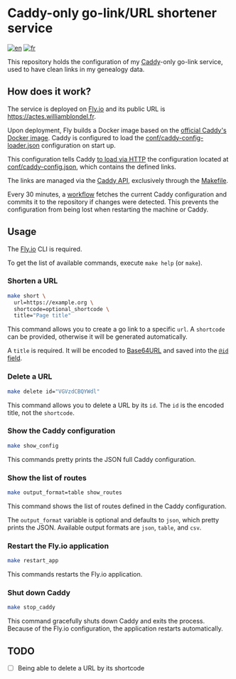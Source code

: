 # Caddy-only go-link/URL shortener service

[![en](https://img.shields.io/badge/lang-en-red.svg)](./README.md)
[![fr](https://img.shields.io/badge/lang-fr-blue.svg)](./docs/i18n/fr/README.md)


This repository holds the configuration of my [Caddy](https://caddyserver.com/)-only go-link service, used to have clean links in my genealogy data.
    
## How does it work?

The service is deployed on [Fly.io](https://fly.io) and its public URL is https://actes.williamblondel.fr.

Upon deployment, Fly builds a Docker image based on the [official Caddy's Docker image](https://hub.docker.com/_/caddy).
Caddy is configured to load the [conf/caddy-config-loader.json](conf/caddy-config-loader.json) configuration on start up.

This configuration tells Caddy [to load via HTTP](https://caddyserver.com/docs/modules/caddy.config_loaders.http) the configuration located at [conf/caddy-config.json](conf/caddy-config.json), which contains the defined links. 

The links are managed via the [Caddy API](https://caddyserver.com/docs/api), exclusively through the [Makefile](Makefile).

Every 30 minutes, a [workflow](.github/workflows/backup-caddy-config.yml) fetches the current Caddy configuration and commits it to the repository if changes were detected.
This prevents the configuration from being lost when restarting the machine or Caddy. 

## Usage

The [Fly.io](https://fly.io/docs/hands-on/install-flyctl/) CLI is required.

To get the list of available commands, execute `make help` (or `make`).

### Shorten a URL
```sh
make short \
  url=https://example.org \
  shortcode=optional_shortcode \
  title="Page title"
```

This command allows you to create a go link to a specific `url`. A `shortcode` can be provided, otherwise it will be generated automatically.

A `title` is required. It will be encoded to [Base64URL](https://base64.guru/standards/base64url) and saved into the [`@id` field](https://caddyserver.com/docs/api#using-id-in-json).

### Delete a URL
```sh
make delete id="VGVzdCBQYWdl"
```

This command allows you to delete a URL by its `id`. The `id` is the encoded title, not the `shortcode`.

### Show the Caddy configuration
```sh
make show_config
```

This commands pretty prints the JSON full Caddy configuration.

###  Show the list of routes
```sh
make output_format=table show_routes
```

This command shows the list of routes defined in the Caddy configuration.

The `output_format` variable is optional and defaults to `json`, which pretty prints the JSON.
Available output formats are `json`, `table`, and `csv`.

### Restart the Fly.io application
```sh
make restart_app
```

This commands restarts the Fly.io application.

### Shut down Caddy
```sh
make stop_caddy
```

This command gracefully shuts down Caddy and exits the process.
Because of the Fly.io configuration, the application restarts automatically.

## TODO
- [ ] Being able to delete a URL by its shortcode
